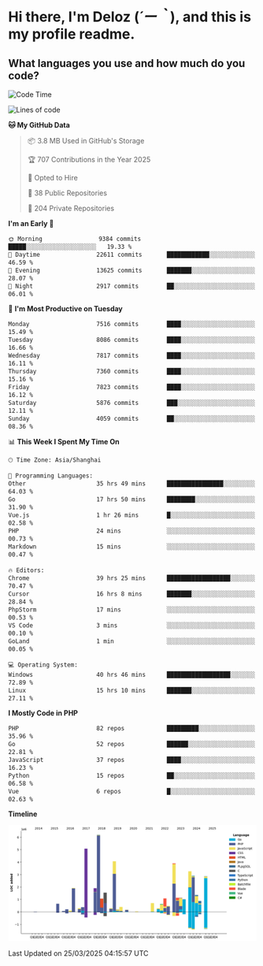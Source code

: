 # **Hi there, I'm Deloz (*´ー｀*), and this is my profile readme.**

## **What languages you use and how much do you code?**

<!--START_SECTION:waka-->
![Code Time](http://img.shields.io/badge/Code%20Time-5%2C981%20hrs%2015%20mins-blue)

![Lines of code](https://img.shields.io/badge/From%20Hello%20World%20I%27ve%20Written-45.9%20million%20lines%20of%20code-blue)

**🐱 My GitHub Data** 

> 📦 3.8 MB Used in GitHub's Storage 
 > 
> 🏆 707 Contributions in the Year 2025
 > 
> 💼 Opted to Hire
 > 
> 📜 38 Public Repositories 
 > 
> 🔑 204 Private Repositories 
 > 
**I'm an Early 🐤** 

```text
🌞 Morning                9384 commits        █████░░░░░░░░░░░░░░░░░░░░   19.33 % 
🌆 Daytime                22611 commits       ████████████░░░░░░░░░░░░░   46.59 % 
🌃 Evening                13625 commits       ███████░░░░░░░░░░░░░░░░░░   28.07 % 
🌙 Night                  2917 commits        ██░░░░░░░░░░░░░░░░░░░░░░░   06.01 % 
```
📅 **I'm Most Productive on Tuesday** 

```text
Monday                   7516 commits        ████░░░░░░░░░░░░░░░░░░░░░   15.49 % 
Tuesday                  8086 commits        ████░░░░░░░░░░░░░░░░░░░░░   16.66 % 
Wednesday                7817 commits        ████░░░░░░░░░░░░░░░░░░░░░   16.11 % 
Thursday                 7360 commits        ████░░░░░░░░░░░░░░░░░░░░░   15.16 % 
Friday                   7823 commits        ████░░░░░░░░░░░░░░░░░░░░░   16.12 % 
Saturday                 5876 commits        ███░░░░░░░░░░░░░░░░░░░░░░   12.11 % 
Sunday                   4059 commits        ██░░░░░░░░░░░░░░░░░░░░░░░   08.36 % 
```


📊 **This Week I Spent My Time On** 

```text
🕑︎ Time Zone: Asia/Shanghai

💬 Programming Languages: 
Other                    35 hrs 49 mins      ████████████████░░░░░░░░░   64.03 % 
Go                       17 hrs 50 mins      ████████░░░░░░░░░░░░░░░░░   31.90 % 
Vue.js                   1 hr 26 mins        █░░░░░░░░░░░░░░░░░░░░░░░░   02.58 % 
PHP                      24 mins             ░░░░░░░░░░░░░░░░░░░░░░░░░   00.73 % 
Markdown                 15 mins             ░░░░░░░░░░░░░░░░░░░░░░░░░   00.47 % 

🔥 Editors: 
Chrome                   39 hrs 25 mins      ██████████████████░░░░░░░   70.47 % 
Cursor                   16 hrs 8 mins       ███████░░░░░░░░░░░░░░░░░░   28.84 % 
PhpStorm                 17 mins             ░░░░░░░░░░░░░░░░░░░░░░░░░   00.53 % 
VS Code                  3 mins              ░░░░░░░░░░░░░░░░░░░░░░░░░   00.10 % 
GoLand                   1 min               ░░░░░░░░░░░░░░░░░░░░░░░░░   00.05 % 

💻 Operating System: 
Windows                  40 hrs 46 mins      ██████████████████░░░░░░░   72.89 % 
Linux                    15 hrs 10 mins      ███████░░░░░░░░░░░░░░░░░░   27.11 % 
```

**I Mostly Code in PHP** 

```text
PHP                      82 repos            █████████░░░░░░░░░░░░░░░░   35.96 % 
Go                       52 repos            ██████░░░░░░░░░░░░░░░░░░░   22.81 % 
JavaScript               37 repos            ████░░░░░░░░░░░░░░░░░░░░░   16.23 % 
Python                   15 repos            ██░░░░░░░░░░░░░░░░░░░░░░░   06.58 % 
Vue                      6 repos             █░░░░░░░░░░░░░░░░░░░░░░░░   02.63 % 
```



**Timeline**

![Lines of Code chart](https://raw.githubusercontent.com/deloz/deloz/main/assets/bar_graph.png)


 Last Updated on 25/03/2025 04:15:57 UTC
<!--END_SECTION:waka-->
